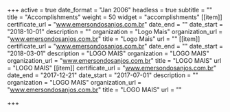 +++
active = true
date_format = "Jan 2006"
headless = true
subtitle = ""
title = "Accomplish&shy;ments"
weight = 50
widget = "accomplishments"
[[item]]
certificate_url = "www.emersondosanjos.com.br"
date_end = ""
date_start = "2018-10-01"
description = ""
organization = "Logo Mais"
organization_url = "www.emersondosanjos.com.br"
title = "Logo Mais"
url = ""
[[item]]
certificate_url = "www.emersondosanjos.com.br"
date_end = ""
date_start = "2018-03-01"
description = "LOGO MAIS"
organization = "LOGO MAIS"
organization_url = "www.emersondosanjos.com.br"
title = "LOGO MAIS"
url = "LOGO MAIS"
[[item]]
certificate_url = "www.emersondosanjos.com.br"
date_end = "2017-12-21"
date_start = "2017-07-01"
description = ""
organization = "LOGO MAIS"
organization_url = "www.emersondosanjos.com.br"
title = "LOGO MAIS"
url = ""

+++
